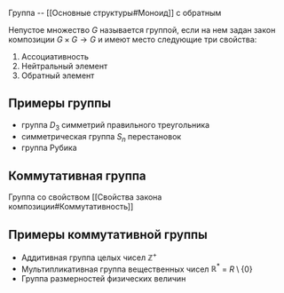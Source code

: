Группа -- [[Основные структуры#Моноид]] с обратным

Непустое множество $G$ называется группой, если на нем задан закон композиции
$G \times G \rightarrow G$ и имеют место следующие три свойства:
1. Ассоциативность
2. Нейтральный элемент
3. Обратный элемент

## Примеры группы
- группа $D_3$ симметрий правильного треугольника
- симметрическая группа $S_n$ перестановок
- группа Рубика

## Коммутативная группа
Группа со свойством [[Свойства закона композиции#Коммутативность]]

## Примеры коммутативной группы
- Аддитивная группа целых чисел $\mathbb{Z}^{+}$
- Мультипликативная группа вещественных чисел $\mathbb{R}^{*}$ = $R \setminus \{0\}$
- Группа размерностей физических величин
